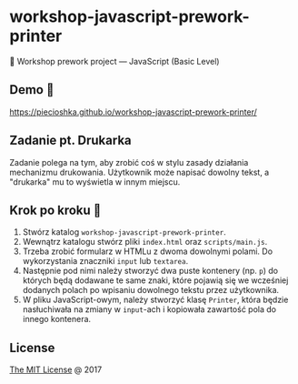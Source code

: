 # workshop-javascript-prework-printer

💾 Workshop prework project — JavaScript (Basic Level)

## Demo 🎉

<https://piecioshka.github.io/workshop-javascript-prework-printer/>

## Zadanie pt. Drukarka

Zadanie polega na tym, aby zrobić coś w stylu zasady działania mechanizmu
drukowania. Użytkownik może napisać dowolny tekst, a "drukarka" mu to
wyświetla w innym miejscu.

## Krok po kroku 👣

1. Stwórz katalog `workshop-javascript-prework-printer`.
2. Wewnątrz katalogu stwórz pliki `index.html` oraz `scripts/main.js`.
3. Trzeba zrobić formularz w HTMLu z dwoma dowolnymi polami.
    Do wykorzystania znaczniki `input` lub `textarea`.
4. Następnie pod nimi należy stworzyć dwa puste kontenery (np. `p`)
    do których będą dodawane te same znaki, które pojawią się we wcześniej
    dodanych polach po wpisaniu dowolnego tekstu przez użytkownika.
5. W pliku JavaScript-owym, należy stworzyć klasę `Printer`, która będzie
    nasłuchiwała na zmiany w `input`-ach i kopiowała zawartość pola
    do innego kontenera.

## License

[The MIT License](http://piecioshka.mit-license.org) @ 2017
